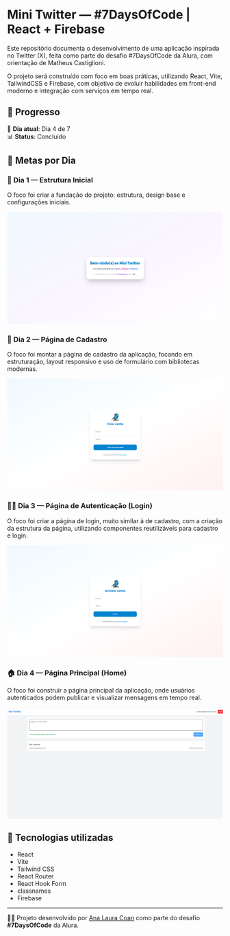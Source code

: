 # Mini Twitter — #7DaysOfCode | React + Firebase

Este repositório documenta o desenvolvimento de uma aplicação inspirada no Twitter (X), feita como parte do desafio #7DaysOfCode da Alura, com orientação de Matheus Castiglioni.

O projeto será construído com foco em boas práticas, utilizando React, Vite, TailwindCSS e Firebase, com objetivo de evoluir habilidades em front-end moderno e integração com serviços em tempo real.

## 🚀 Progresso

📆 **Dia atual**: Dia 4 de 7  
📊 **Status**: Concluído

## 📌 Metas por Dia

### 🧩 Dia 1 — Estrutura Inicial
O foco foi criar a fundação do projeto: estrutura, design base e configurações iniciais.

![Estrutura Inicial](./src/assets/images/home_page.png)

### 🧱 Dia 2 — Página de Cadastro
O foco foi montar a página de cadastro da aplicação, focando em estruturação, layout responsivo e uso de formulário com bibliotecas modernas.

![Página de Cadastro](./src/assets/images/register_page.png)

### 🧑‍💻 Dia 3 — Página de Autenticação (Login)
O foco foi criar a página de login, muito similar à de cadastro, com a criação da estrutura da página, utilizando componentes reutilizáveis para cadastro e login.

![Página de Login](./src/assets/images/login_page.png)

### 🏠 Dia 4 — Página Principal (Home)
O foco foi construir a página principal da aplicação, onde usuários autenticados podem publicar e visualizar mensagens em tempo real.

![Página Principal](./src/assets/images/home_page_2.png)

## 🧰 Tecnologias utilizadas

- React
- Vite
- Tailwind CSS
- React Router
- React Hook Form
- classnames
- Firebase

---

👩‍💻 Projeto desenvolvido por [Ana Laura Coan](https://www.linkedin.com/in/analauracoan/) como parte do desafio **#7DaysOfCode** da Alura.
